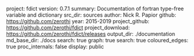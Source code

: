 project: fdict
version: 0.7.1
summary: Documentation of fortran type-free variable and dictionary
src_dir: sources
author: Nick R. Papior
github: https://github.com/zerothi
year: 2015-2019
project_github: https://github.com/zerothi/fdict
project_download: https://github.com/zerothi/fdict/releases
output_dir: ./documentation
md_base_dir: ./docs
search: true
graph: true
search: true
coloured_edges: true
proc_internals: false
display: public
